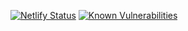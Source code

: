 [![Netlify Status](https://api.netlify.com/api/v1/badges/210977d6-ee5a-457c-aef5-f789336870ac/deploy-status)](https://app.netlify.com/sites/fblogin-integration/deploys)
[![Known Vulnerabilities](https://snyk.io/test/github/AdityaKumawat97/Facebook-login-Integration/badge.svg?targetFile=package.json)](https://snyk.io/test/github/AdityaKumawat97/Facebook-login-Integration?targetFile=package.json)
